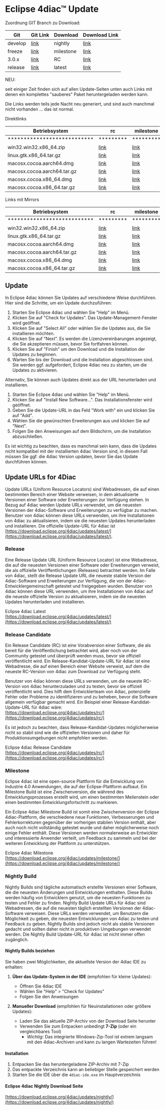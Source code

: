# Eclipse 4diac™ Update


Zuordnung GIT Branch zu Download: 

| Git     | Git Link                                                        | Download  | Download Link                                                |
|---------|-----------------------------------------------------------------|-----------|--------------------------------------------------------------|
| develop | [link](https://github.com/eclipse-4diac/4diac-ide/tree/develop) | nightly   | [link](https://download.eclipse.org/4diac/updates/nightly)   |
| freeze  | [link](https://github.com/eclipse-4diac/4diac-ide/tree/freeze)  | milestone | [link](https://download.eclipse.org/4diac/updates/milestone) |
| 3.0.x   | [link](https://github.com/eclipse-4diac/4diac-ide/tree/3.0.x)   | RC        | [link](https://download.eclipse.org/4diac/updates/rc)        |
| release | [link](https://github.com/eclipse-4diac/4diac-ide/tree/release) | latest    | [link](https://download.eclipse.org/4diac/updates/latest)    |




NEU:

seit einiger Zeit finden sich auf allen Update-Seiten unten auch Links mit denen ein komplettes "sauberes" Paket heruntergeladen werden kann. 

Die Links werden teils jede Nacht neu generiert, und sind auch manchmal nicht vorhanden ... das ist normal. 

Direktlinks


| Betriebsystem               | rc                                                                                                            | milestone                                                                                                     | nightly                                                                                                                          |
|-----------------------------|---------------------------------------------------------------------------------------------------------------|---------------------------------------------------------------------------------------------------------------|----------------------------------------------------------------------------------------------------------------------------------|
| *************************** | *********                                                                                                     | *********                                                                                                     | *********                                                                                                                        |
| win32.win32.x86_64.zip      | [link](https://download.eclipse.org/4diac/updates/rc/4diac-ide_3.0.0-win32.win32.x86_64.zip)                  | [link](https://download.eclipse.org/4diac/updates/milestone/4diac-ide_3.0.0-win32.win32.x86_64.zip)           | [link](https://download.eclipse.org/4diac/updates/nightly/4diac-ide_3.0.0-win32.win32.x86_64.zip)                                |
| linux.gtk.x86_64.tar.gz     | [link](https://download.eclipse.org/4diac/updates/rc/4diac-ide_3.0.0-linux.gtk.x86_64.tar.gz)                 | [link](https://download.eclipse.org/4diac/updates/milestone/4diac-ide_3.0.0-linux.gtk.x86_64.tar.gz)          | [link](https://download.eclipse.org/4diac/updates/nightly/4diac-ide_3.0.0-linux.gtk.x86_64.tar.gz)                               |
| macosx.cocoa.aarch64.dmg    | [link](https://download.eclipse.org/4diac/updates/rc/4diac-ide_3.0.0-macosx.cocoa.aarch64.dmg)                | [link](https://download.eclipse.org/4diac/updates/milestone/4diac-ide_3.0.0-macosx.cocoa.aarch64.dmg)         | [link](https://download.eclipse.org/4diac/updates/nightly/4diac-ide_3.0.0-macosx.cocoa.aarch64.dmg)                              |
| macosx.cocoa.aarch64.tar.gz | [link](https://download.eclipse.org/4diac/updates/rc/4diac-ide_3.0.0-macosx.cocoa.aarch64.tar.gz)             | [link](https://download.eclipse.org/4diac/updates/milestone/4diac-ide_3.0.0-macosx.cocoa.aarch64.tar.gz)      | [link](https://download.eclipse.org/4diac/updates/nightly/4diac-ide_3.0.0-macosx.cocoa.aarch64.tar.gz)                           |
| macosx.cocoa.x86_64.dmg     | [link](https://download.eclipse.org/4diac/updates/rc/4diac-ide_3.0.0-macosx.cocoa.x86_64.dmg)                 | [link](https://download.eclipse.org/4diac/updates/milestone/4diac-ide_3.0.0-macosx.cocoa.x86_64.dmg)          | [link](https://download.eclipse.org/4diac/updates/nightly/4diac-ide_3.0.0-macosx.cocoa.x86_64.dmg)                               |
| macosx.cocoa.x86_64.tar.gz  | [link](https://download.eclipse.org/4diac/updates/rc/4diac-ide_3.0.0-macosx.cocoa.x86_64.tar.gz)              | [link](https://download.eclipse.org/4diac/updates/milestone/4diac-ide_3.0.0-macosx.cocoa.x86_64.tar.gz)       | [link](https://download.eclipse.org/4diac/updates/nightly/4diac-ide_3.0.0-macosx.cocoa.x86_64.tar.gz)                            |


Links mit Mirrors


| Betriebsystem               | rc                                                                                                                                    | milestone                                                                                                                             | nightly                                                                                                                                                  |
|-----------------------------|---------------------------------------------------------------------------------------------------------------------------------------|---------------------------------------------------------------------------------------------------------------------------------------|----------------------------------------------------------------------------------------------------------------------------------------------------------|
| *************************** | *********                                                                                                                             | *********                                                                                                                             | *********                                                                                                                                                |
| win32.win32.x86_64.zip      | [link](https://www.eclipse.org/downloads/download.php?file=/4diac/updates/rc/4diac-ide_3.0.0-win32.win32.x86_64.zip)                  | [link](https://www.eclipse.org/downloads/download.php?file=/4diac/updates/milestone/4diac-ide_3.0.0-win32.win32.x86_64.zip)           | [link](https://www.eclipse.org/downloads/download.php?file=/4diac/updates/nightly/4diac-ide_3.0.0-win32.win32.x86_64.zip)                                |
| linux.gtk.x86_64.tar.gz     | [link](https://www.eclipse.org/downloads/download.php?file=/4diac/updates/rc/4diac-ide_3.0.0-linux.gtk.x86_64.tar.gz)                 | [link](https://www.eclipse.org/downloads/download.php?file=/4diac/updates/milestone/4diac-ide_3.0.0-linux.gtk.x86_64.tar.gz)          | [link](https://www.eclipse.org/downloads/download.php?file=/4diac/updates/nightly/4diac-ide_3.0.0-linux.gtk.x86_64.tar.gz)                               |
| macosx.cocoa.aarch64.dmg    | [link](https://www.eclipse.org/downloads/download.php?file=/4diac/updates/rc/4diac-ide_3.0.0-macosx.cocoa.aarch64.dmg)                | [link](https://www.eclipse.org/downloads/download.php?file=/4diac/updates/milestone/4diac-ide_3.0.0-macosx.cocoa.aarch64.dmg)         | [link](https://www.eclipse.org/downloads/download.php?file=/4diac/updates/nightly/4diac-ide_3.0.0-macosx.cocoa.aarch64.dmg)                              |
| macosx.cocoa.aarch64.tar.gz | [link](https://www.eclipse.org/downloads/download.php?file=/4diac/updates/rc/4diac-ide_3.0.0-macosx.cocoa.aarch64.tar.gz)             | [link](https://www.eclipse.org/downloads/download.php?file=/4diac/updates/milestone/4diac-ide_3.0.0-macosx.cocoa.aarch64.tar.gz)      | [link](https://www.eclipse.org/downloads/download.php?file=/4diac/updates/nightly/4diac-ide_3.0.0-macosx.cocoa.aarch64.tar.gz)                           |
| macosx.cocoa.x86_64.dmg     | [link](https://www.eclipse.org/downloads/download.php?file=/4diac/updates/rc/4diac-ide_3.0.0-macosx.cocoa.x86_64.dmg)                 | [link](https://www.eclipse.org/downloads/download.php?file=/4diac/updates/milestone/4diac-ide_3.0.0-macosx.cocoa.x86_64.dmg)          | [link](https://www.eclipse.org/downloads/download.php?file=/4diac/updates/nightly/4diac-ide_3.0.0-macosx.cocoa.x86_64.dmg)                               |
| macosx.cocoa.x86_64.tar.gz  | [link](https://www.eclipse.org/downloads/download.php?file=/4diac/updates/rc/4diac-ide_3.0.0-macosx.cocoa.x86_64.tar.gz)              | [link](https://www.eclipse.org/downloads/download.php?file=/4diac/updates/milestone/4diac-ide_3.0.0-macosx.cocoa.x86_64.tar.gz)       | [link](https://www.eclipse.org/downloads/download.php?file=/4diac/updates/nightly/4diac-ide_3.0.0-macosx.cocoa.x86_64.tar.gz)                            |



## Update

In Eclipse 4diac können Sie Updates auf verschiedene Weise durchführen. Hier sind die Schritte, um ein Update durchzuführen:

1.  Starten Sie Eclipse 4diac und wählen Sie "Help" im Menü.
2.  Klicken Sie auf "Check for Updates". Das Update-Management-Fenster wird geöffnet.
3.  Klicken Sie auf "Select All" oder wählen Sie die Updates aus, die Sie installieren möchten.
4.  Klicken Sie auf "Next". Es werden die Lizenzvereinbarungen angezeigt, die Sie akzeptieren müssen, bevor Sie fortfahren können.
5.  Klicken Sie auf "Finish" um den Download und die Installation der Updates zu beginnen.
6.  Warten Sie bis der Download und die Installation abgeschlossen sind. Sie werden ggf. aufgefordert, Eclipse 4diac neu zu starten, um die Updates zu aktivieren.

Alternativ, Sie können auch Updates direkt aus der URL herunterladen und installieren.

1.  Starten Sie Eclipse 4diac und wählen Sie "Help" im Menü.
2.  Klicken Sie auf "Install New Software...". Das Installationsfenster wird geöffnet.
3.  Geben Sie die Update-URL in das Feld "Work with" ein und klicken Sie auf "Add".
4.  Wählen Sie die gewünschten Erweiterungen aus und klicken Sie auf "Next".
5.  Folgen Sie den Anweisungen auf dem Bildschirm, um die Installation abzuschließen.

Es ist wichtig zu beachten, dass es manchmal sein kann, dass die Updates nicht kompatibel mit der installierten 4diac Version sind, in diesem Fall müssen Sie ggf. die 4diac Version updaten, bevor Sie das Update durchführen können.

## Update URLs for 4Diac

Update URLs (Uniform Resource Locators) sind Webadressen, die auf einen bestimmten Bereich einer Website verweisen, in dem aktualisierte Versionen einer Software oder Erweiterungen zur Verfügung stehen. In Bezug auf 4diac werden Update URLs verwendet, um die neuesten Versionen der 4diac-Software und Erweiterungen zu verfügbar zu machen. Benutzer von 4diac können diese URLs verwenden, um ihre Installationen von 4diac zu aktualisieren, indem sie die neuesten Updates herunterladen und installieren. Die offizielle Update-URL für 4diac ist [https://download.eclipse.org/4diac/updates/latest/](https://download.eclipse.org/4diac/updates/latest/).

### Release

Eine Release Update URL (Uniform Resource Locator) ist eine Webadresse, die auf die neuesten Versionen einer Software oder Erweiterungen verweist, die als offizielle Veröffentlichungen (Releases) betrachtet werden. Im Falle von 4diac, stellt die Release Update URL die neueste stabile Version der 4diac-Software und Erweiterungen zur Verfügung, die von der 4diac-Entwicklergemeinschaft getestet und freigegeben wurden. Benutzer von 4diac können diese URL verwenden, um ihre Installationen von 4diac auf die neueste offizielle Version zu aktualisieren, indem sie die neuesten Updates herunterladen und installieren.  

Eclipse 4diac Latest  
[https://download.eclipse.org/4diac/updates/latest/](https://download.eclipse.org/4diac/updates/latest/)

### Release Candidate

Ein Release Candidate (RC) ist eine Vorabversion einer Software, die als bereit für die Veröffentlichung betrachtet wird, aber noch von der Community getestet und überprüft werden muss, bevor sie offiziell veröffentlicht wird. Ein Release-Kandidat-Update-URL für 4diac ist eine Webadresse, die auf einen Bereich einer Website verweist, auf dem die neueste RC-Version von 4diac zum Download zur Verfügung steht.

Benutzer von 4diac können diese URLs verwenden, um die neueste RC-Version von 4diac herunterzuladen und zu testen, bevor sie offiziell veröffentlicht wird. Dies hilft dem Entwicklerteam von 4diac, potenzielle Fehler oder Probleme zu identifizieren und zu beheben, bevor die Software allgemein verfügbar gemacht wird. Ein Beispiel einer Release-Kandidat-Update-URL für 4diac wäre: [https://download.eclipse.org/4diac/updates/rc/](https://download.eclipse.org/4diac/updates/rc/)

Es ist jedoch zu beachten, dass Release-Kandidat-Updates möglicherweise nicht so stabil sind wie die offiziellen Versionen und daher für Produktionsumgebungen nicht empfohlen werden.

Eclipse 4diac Release Candidate  
[https://download.eclipse.org/4diac/updates/rc/](https://download.eclipse.org/4diac/updates/rc/)

### Milestone

Eclipse 4diac ist eine open-source Plattform für die Entwicklung von Industrie 4.0 Anwendungen, die auf der Eclipse-Plattform aufbaut. Ein Milestone Build ist eine Zwischenversion, die während des Entwicklungsprozesses erstellt wird, um einen bestimmten Meilenstein oder einen bestimmten Entwicklungsfortschritt zu markieren.

Ein Eclipse 4diac Milestone Build ist somit eine Zwischenversion der Eclipse 4diac-Plattform, die verschiedene neue Funktionen, Verbesserungen und Fehlerkorrekturen gegenüber der vorherigen stabilen Version enthält, aber auch noch nicht vollständig getestet wurde und daher möglicherweise noch einige Fehler enthält. Diese Versionen werden normalerweise an Entwickler und interessierte Anwender verteilt, um Feedback zu sammeln und bei der weiteren Entwicklung der Plattform zu unterstützen.

Eclipse 4diac Milestone  
[https://download.eclipse.org/4diac/updates/milestone/](https://download.eclipse.org/4diac/updates/milestone/)

### Nightly Build

Nightly Builds sind tägliche automatisch erstellte Versionen einer Software, die die neuesten Änderungen und Entwicklungen enthalten. Diese Builds werden häufig von Entwicklern genutzt, um die neuesten Funktionen zu testen und Fehler zu finden. Nightly Build Update URLs für 4diac sind Webadressen, die auf die neuesten täglich erstellten Versionen der 4diac-Software verweisen. Diese URLs werden verwendet, um Benutzern die Möglichkeit zu geben, die neuesten Entwicklungen von 4diac zu testen und Feedback zu geben. Nightly Builds sind jedoch nicht als stabile Versionen gedacht und sollten daher nicht in produktiven Umgebungen verwendet werden. Die Nightly Build Update-URL für 4diac ist nicht immer offen zugänglich.

#### Nightly Builds beziehen

Sie haben zwei Möglichkeiten, die aktuellste Version der 4diac IDE zu erhalten:

1. **Über das Update-System in der IDE** (empfohlen für kleine Updates):
   - Öffnen Sie 4diac IDE
   - Wählen Sie "Help" > "Check for Updates"
   - Folgen Sie den Anweisungen

2. **Manueller Download** (empfohlen für Neuinstallationen oder größere Updates):
   - Laden Sie das aktuelle ZIP-Archiv von der Download Seite herunter
   - Verwenden Sie zum Entpacken unbedingt **7-Zip** (oder ein vergleichbares Tool)
     - *Wichtig:* Das integrierte Windows-Zip-Tool ist extrem langsam mit den 4diac-Archiven und kann zu langen Wartezeiten führen!

#### Installation

1. Entpacken Sie das heruntergeladene ZIP-Archiv mit 7-Zip
2. Das entpackte Verzeichnis kann an beliebiger Stelle gespeichert werden
3. Starten Sie die IDE über die `4diac-ide.exe` im Hauptverzeichnis

#### Eclipse 4diac Nightly Download Seite
[https://download.eclipse.org/4diac/updates/nightly/](https://download.eclipse.org/4diac/updates/nightly/)
